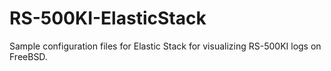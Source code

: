 # RS-500KI-ElasticStack
Sample configuration files for Elastic Stack for visualizing RS-500KI logs on FreeBSD.
